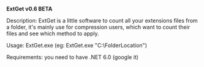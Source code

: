 __ExtGet v0.6 BETA__

Description: ExtGet is a little software to count all your extensions files from a folder, it's mainly use for compression users, which want to count their files and see which method to apply.

Usage: ExtGet.exe <path> (eg: ExtGet.exe "C:\FolderLocation")
  
Requirements: you need to have .NET 6.0 (google it)
